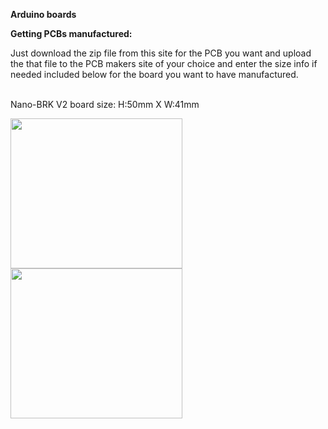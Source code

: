 <b>Arduino boards</b>

<b>Getting PCBs manufactured:</b>

Just download the zip file from this site for the PCB you want and upload the that file to the PCB makers site of your choice and enter the size info if needed included below for the board you want to have manufactured.<br><br>

Nano-BRK V2 board size: H:50mm X W:41mm<br>

<img src="https://github.com/jscottb/pcbs/blob/master/Arduino-Boards/IMG_20200717_075053.jpg" height="240" width="275"><br>
<img src="https://github.com/jscottb/pcbs/blob/master/Arduino-Boards/IMG_20200717_075845.jpg" height="240" width="275"><br>
